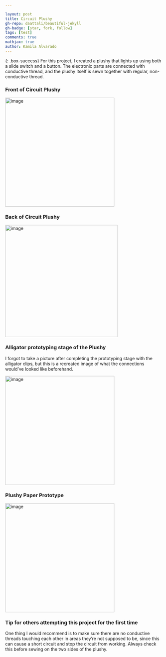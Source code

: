 ```yaml
---

layout: post
title: Circuit Plushy
gh-repo: daattali/beautiful-jekyll
gh-badge: [star, fork, follow]
tags: [test]
comments: true
mathjax: true
author: Kamila Alvarado
---
```


{: .box-success}
For this project, I created a plushy that lights up using both a slide switch and a button. The electronic parts are connected with conductive thread, and the plushy itself is sewn together with regular, non-conductive thread.

### Front of Circuit Plushy
<img src="https://kamila-alvarado.github.io/assets/img/plushfrontactual.png" alt="image" width="350"/>

### Back of Circuit Plushy
<img src="https://kamila-alvarado.github.io/assets/img/backplushactual.png" alt="image" width="360"/>

### Alligator prototyping stage of the Plushy
I forgot to take a picture after completing the prototyping stage with the alligator clips, but this is a recreated image of what the connections would’ve looked like beforehand.

<img src="https://kamila-alvarado.github.io/assets/img/actualalligator.png" alt="image" width="350"/>

### Plushy Paper Prototype
<img src="https://kamila-alvarado.github.io/assets/img/Plushypaperprototype.png" alt="image" width="350"/>

### Tip for others attempting this project for the first time

One thing I would recommend is to make sure there are no conductive threads touching each other in areas they’re not supposed to be, since this can cause a short circuit and stop the circuit from working. Always check this before sewing on the two sides of the plushy.
